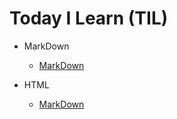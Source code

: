 # Today I Learn (TIL)
* MarkDown

   * [MarkDown](https://github.com/oheunchan07/TIL/blob/main/MarkDown.md)
* HTML

   * [MarkDown](https://github.com/oheunchan07/TIL/blob/main/HTML.md)
